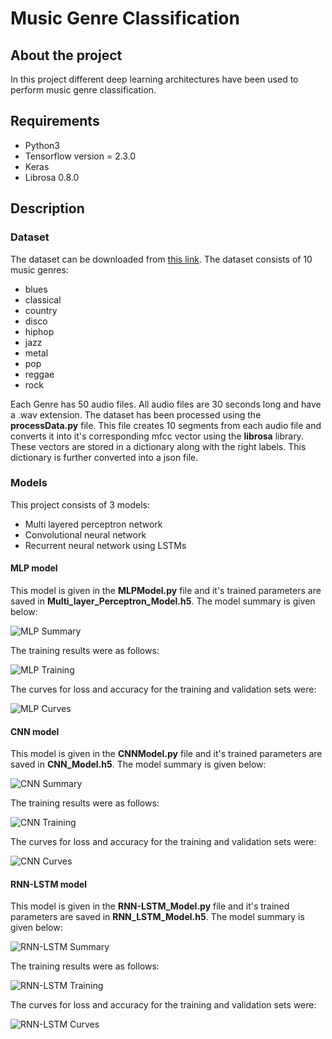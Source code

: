# Music Genre Classification

## About the project
In this project different deep learning architectures have been used to perform music genre classification.

## Requirements

* Python3
* Tensorflow version = 2.3.0
* Keras
* Librosa 0.8.0

## Description

### Dataset
The dataset can be downloaded from [this link](https://www.kaggle.com/andradaolteanu/gtzan-dataset-music-genre-classification). The dataset consists of 10 music genres:

 * blues
 * classical
 * country
 * disco
 * hiphop
 * jazz
 * metal
 * pop
 * reggae
 * rock

Each Genre has 50 audio files. All audio files are 30 seconds long and have a .wav extension.
The dataset has been processed using the __processData.py__ file. This file creates 10 segments from each audio file and converts it into it's corresponding mfcc vector using the __librosa__ library. These vectors are stored in a dictionary along with the right labels. This dictionary is further converted into a json file.

### Models
This project consists of 3 models:
* Multi layered perceptron network
* Convolutional neural network
* Recurrent neural network using LSTMs

#### MLP model
This model is given in the __MLPModel.py__ file and it's trained parameters are saved in __Multi_layer_Perceptron_Model.h5__. The model summary is given below: 

![MLP Summary](https://github.com/harsh-surya/Projects/blob/master/Music_Genre_Classification/MLP_Images/Model_Summary.png)

The training results were as follows:

![MLP Training](https://github.com/harsh-surya/Projects/blob/master/Music_Genre_Classification/MLP_Images/Training.png)

The curves for loss and accuracy for the training and validation sets were:

![MLP Curves](https://github.com/harsh-surya/Projects/blob/master/Music_Genre_Classification/MLP_Images/Curve.png)

#### CNN model
This model is given in the __CNNModel.py__ file and it's trained parameters are saved in __CNN_Model.h5__. The model summary is given below: 

![CNN Summary](https://github.com/harsh-surya/Projects/blob/master/Music_Genre_Classification/CNN_Images/Model_Summary.png)

The training results were as follows:

![CNN Training](https://github.com/harsh-surya/Projects/blob/master/Music_Genre_Classification/CNN_Images/Training.png)

The curves for loss and accuracy for the training and validation sets were:

![CNN Curves](https://github.com/harsh-surya/Projects/blob/master/Music_Genre_Classification/CNN_Images/Curve.png)

#### RNN-LSTM model
This model is given in the __RNN-LSTM_Model.py__ file and it's trained parameters are saved in __RNN_LSTM_Model.h5__. The model summary is given below: 

![RNN-LSTM Summary](https://github.com/harsh-surya/Projects/blob/master/Music_Genre_Classification/RNN_LSTM_Images/Model_Summary.png)

The training results were as follows:

![RNN-LSTM Training](https://github.com/harsh-surya/Projects/blob/master/Music_Genre_Classification/RNN_LSTM_Images/Training.png)

The curves for loss and accuracy for the training and validation sets were:

![RNN-LSTM Curves](https://github.com/harsh-surya/Projects/blob/master/Music_Genre_Classification/RNN_LSTM_Images/Curve.png)
